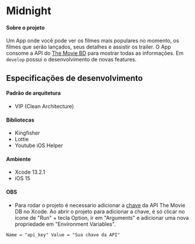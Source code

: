 # Midnight

#### Sobre o projeto

Um App onde você pode ver os filmes mais populares no momento, os filmes que serão lançados, seus detalhes e assistir os trailer.
O App consome a API do [The Movie BD](https://www.themoviedb.org) para mostrar todas as informações.
Em ```develop``` possui o desenvolvimento de novas features.

## Especificações de desenvolvimento
#### Padrão de arquitetura
- VIP (Clean Architecture) 

#### Bibliotecas 
- Kingfisher
- Lottie
- Youtube iOS Helper

#### Ambiente 
- Xcode 13.2.1
- iOS 15

#### OBS
- Para rodar o projeto é necessario adicionar a [chave](https://www.themoviedb.org/settings/api) da API The Movie DB no Xcode. 
Ao abrir o projeto para adicionar a chave, é só clicar no ícone de "Run" + tecla Option, ir em "Arguments" e adicionar uma nova propriedade em "Environment Variables".

```
Name = "api_key" Value = "Sua chave da API" 
```
